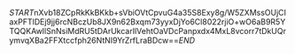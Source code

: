 $START$nXvb18ZCpRkKkBKkb+sVbiOVtCpvuG4a35S8Exy8g/W5ZXMssOUjCIaxPFTlDEj9jj6rcNBczUb8JX9n62Bxqm73yyxDjYo6Cl8022rjiO+wO6aB9R5YTQQKAwIlSnNsiMdRU5tDArUkcarIlVehtOaVDcPanpxdx4MxL8vcorr7tDkUQrymvqXBa2FFXtccfph26NtNI9YrZrfLraBDcw==$END$